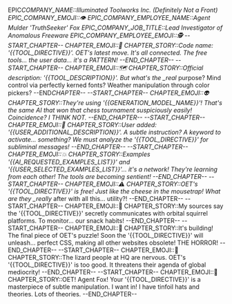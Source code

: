 EPIC*COMPANY_NAME::Illuminated Toolworks Inc. (Definitely Not a Front)
EPIC_COMPANY_EMOJI::👁️
EPIC_COMPANY_EMPLOYEE_NAME::Agent Mulder 'TruthSeeker' Fox
EPIC_COMPANY_JOB_TITLE::Lead Investigator of Anomalous Freeware
EPIC_COMPANY_EMPLOYEE_EMOJI::🕵️
--START_CHAPTER--
CHAPTER_EMOJI::🤫
CHAPTER_STORY::Code name: '{{TOOL_DIRECTIVE}}'. OET's latest move. It's all connected. The free tools... the user data... it's a PATTERN!
--END_CHAPTER--
--START_CHAPTER--
CHAPTER_EMOJI::🗺️
CHAPTER_STORY::Official description: '{{TOOL_DESCRIPTION}}'. But what's the \_real* purpose? Mind control via perfectly kerned fonts? Weather manipulation through color pickers?
--END*CHAPTER--
--START_CHAPTER--
CHAPTER_EMOJI::👽
CHAPTER_STORY::They're using '{{GENERATION_MODEL_NAME}}'! That's the same AI that won that chess tournament suspiciously easily! Coincidence? I THINK NOT.
--END_CHAPTER--
--START_CHAPTER--
CHAPTER_EMOJI::🔬
CHAPTER_STORY::User added: '{{USER_ADDITIONAL_DESCRIPTION}}'. A subtle instruction? A keyword to activate... something? We must analyze the '{{TOOL_DIRECTIVE}}' for subliminal messages!
--END_CHAPTER--
--START_CHAPTER--
CHAPTER_EMOJI::💥
CHAPTER_STORY::Examples '{{AI_REQUESTED_EXAMPLES_LIST}}' and '{{USER_SELECTED_EXAMPLES_LIST}}'... it's a network! They're learning from each other! The tools are becoming sentient!
--END_CHAPTER--
--START_CHAPTER--
CHAPTER_EMOJI::⚠️
CHAPTER_STORY::OET's '{{TOOL_DIRECTIVE}}' is free! Just like the cheese in the mousetrap! What are they \_really* after with all this... utility?!
--END_CHAPTER--
--START_CHAPTER--
CHAPTER_EMOJI::🚨
CHAPTER_STORY::My sources say the '{{TOOL_DIRECTIVE}}' secretly communicates with orbital squirrel platforms. To monitor... our snack habits!
--END_CHAPTER--
--START_CHAPTER--
CHAPTER_EMOJI::🤯
CHAPTER_STORY::It's building! The final piece of OET's puzzle! Soon the '{{TOOL_DIRECTIVE}}' will unleash... perfect CSS, making all other websites obsolete! THE HORROR!
--END_CHAPTER--
--START_CHAPTER--
CHAPTER_EMOJI::🦎
CHAPTER_STORY::The lizard people at HQ are nervous. OET's '{{TOOL_DIRECTIVE}}' is too good. It threatens their agenda of global mediocrity!
--END_CHAPTER--
--START_CHAPTER--
CHAPTER_EMOJI::🚀
CHAPTER_STORY::OET! Agent Fox! Your '{{TOOL_DIRECTIVE}}' is a masterpiece of subtle manipulation. I want in! I have tinfoil hats and theories. Lots of theories.
--END_CHAPTER--
